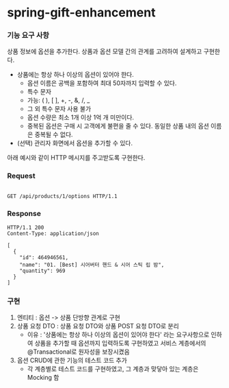 # spring-gift-enhancement

### 기능 요구 사항
상품 정보에 옵션을 추가한다. 상품과 옵션 모델 간의 관계를 고려하여 설계하고 구현한다.

- 상품에는 항상 하나 이상의 옵션이 있어야 한다.
    - 옵션 이름은 공백을 포함하여 최대 50자까지 입력할 수 있다.
    - 특수 문자
    - 가능: ( ), [ ], +, -, &, /, _
    - 그 외 특수 문자 사용 불가
    - 옵션 수량은 최소 1개 이상 1억 개 미만이다.
    - 중복된 옵션은 구매 시 고객에게 불편을 줄 수 있다. 동일한 상품 내의 옵션 이름은 중복될 수 없다.
- (선택) 관리자 화면에서 옵션을 추가할 수 있다.

아래 예시와 같이 HTTP 메시지를 주고받도록 구현한다.
### Request
```http request

GET /api/products/1/options HTTP/1.1
```
### Response
```http response
HTTP/1.1 200 
Content-Type: application/json

[
  {
    "id": 464946561,
    "name": "01. [Best] 시어버터 핸드 & 시어 스틱 립 밤",
    "quantity": 969
  }
]

```


### 구현
1. 엔티티 : 옵션 -> 상품 단방향 관계로 구현
2. 상품 요청 DTO : 상품 요청 DTO와 상품 POST 요청 DTO로 분리
    - 이유 : '상품에는 항상 하나 이상의 옵션이 있어야 한다' 라는 요구사항으로 인하여 상품을 추가할 때 옵션까지 입력하도록 구현하였고 서비스 계층에서의 @Transactional로 원자성을 보장시켰음
3. 옵션 CRUD에 관한 기능의 테스트 코드 추가
    - 각 계층별로 테스트 코드를 구현하였고, 그 계층과 맞닿아 있는 계층은 Mocking 함